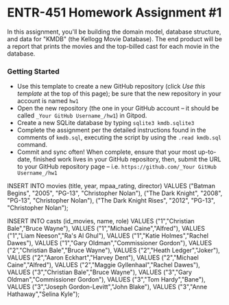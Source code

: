 # ENTR-451 Homework Assignment #1

In this assignment, you'll be building the domain model, database structure, and data for "KMDB" (the Kellogg Movie Database). The end product will be a report that prints the movies and the top-billed cast for each movie in the database.

### Getting Started

- Use this template to create a new GitHub repository (click *Use this template* at the top of this page); be sure that the new repository in your account is named `hw1`
- Open the new repository (the one in your GitHub account – it should be called `_Your GitHub Username_/hw1`) in Gitpod. 
- Create a new SQLite database by typing `sqlite3 kmdb.sqlite3`
- Complete the assignment per the detailed instructions found in the comments of `kmdb.sql`, executing the script by using the `.read kmdb.sql` command.
- Commit and sync often! When complete, ensure that your most up-to-date, finished work lives in your GitHub repository, then, submit the URL to your GitHub repository page – i.e. `https://github.com/_Your GitHub Username_/hw1`

INSERT INTO movies (title, year, mpaa_rating, director) 
VALUES ("Batman Begins", "2005", "PG-13", "Christopher Nolan"),
("The Dark Knight", "2008", "PG-13", "Christopher Nolan"),
("The Dark Knight Rises", "2012", "PG-13", "Christopher Nolan");

INSERT INTO casts (id_movies, name, role) 
VALUES ("1","Christian Bale","Bruce Wayne"),
VALUES ("1","Michael Caine","Alfred"),
VALUES ("1","Liam Neeson","Ra's Al Ghul"),
VALUES ("1","Katie Holmes","Rachel Dawes"),
VALUES ("1","Gary Oldman","Commissioner Gordon"),
VALUES ("2","Christian Bale","Bruce Wayne"),
VALUES ("2","Heath Ledger","Joker"),
VALUES ("2","Aaron Eckhart","Harvey Dent"),
VALUES ("2","Michael Caine","Alfred"),
VALUES ("2","Maggie Gyllenhaal","Rachel Dawes"),
VALUES ("3","Christian Bale","Bruce Wayne"),
VALUES ("3","Gary Oldman","Commissioner Gordon"),
VALUES ("3","Tom Hardy","Bane"),
VALUES ("3","Joseph Gordon-Levitt","John Blake"),
VALUES ("3","Anne Hathaway","Selina Kyle");